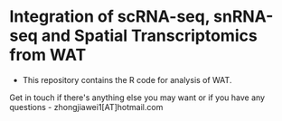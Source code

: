 # Integration of scRNA-seq, snRNA-seq and Spatial Transcriptomics from WAT


* This repository contains the R code for analysis of WAT.


Get in touch if there's anything else you may want or if you have any questions - zhongjiawei1[AT]hotmail.com
